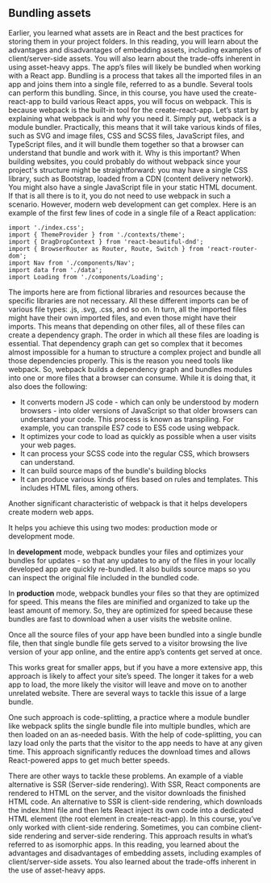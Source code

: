 ## Bundling assets
Earlier, you learned what assets are in React and the best practices for storing them in your project folders.
In this reading, you will learn about the advantages and disadvantages of embedding assets, including examples of client/server-side assets. You will also learn about the trade-offs inherent in using asset-heavy apps.
The app’s files will likely be bundled when working with a React app. Bundling is a process that takes all the imported files in an app and joins them into a single file, referred to as a bundle. Several tools can perform this bundling. Since, in this course, you have used the create-react-app to build various React apps, you will focus on webpack. This is because webpack is the built-in tool for the create-react-app.
Let’s start by explaining what webpack is and why you need it.
Simply put, webpack is a module bundler.
Practically, this means that it will take various kinds of files, such as SVG and image files, CSS and SCSS files, JavaScript files, and TypeScript files, and it will bundle them together so that a browser can understand that bundle and work with it.
Why is this important?
When building websites, you could probably do without webpack since your project's structure might be straightforward: you may have a single CSS library, such as Bootstrap, loaded from a CDN (content delivery network). You might also have a single JavaScript file in your static HTML document. If that is all there is to it, you do not need to use webpack in such a scenario.
However, modern web development can get complex.
Here is an example of the first few lines of code in a single file of a React application:
```
import './index.css';
import { ThemeProvider } from './contexts/theme';
import { DragDropContext } from 'react-beautiful-dnd';
import { BrowserRouter as Router, Route, Switch } from 'react-router-dom';
import Nav from './components/Nav';
import data from './data';
import Loading from './components/Loading';
``` 
The imports here are from fictional libraries and resources because the specific libraries are not necessary. All these different imports can be of various file types: .js, .svg, .css, and so on.
In turn, all the imported files might have their own imported files, and even those might have their imports.
This means that depending on other files, all of these files can create a dependency graph. The order in which all these files are loading is essential. That dependency graph can get so complex that it becomes almost impossible for a human to structure a complex project and bundle all those dependencies properly.
This is the reason you need tools like webpack.
So, webpack builds a dependency graph and bundles modules into one or more files that a browser can consume.
While it is doing that, it also does the following: 

- It converts modern JS code - which can only be understood by modern browsers - into older versions of JavaScript so that older browsers can understand your code. This process is known as transpiling. For example, you can transpile ES7 code to ES5 code using webpack.
- It optimizes your code to load as quickly as possible when a user visits your web pages.
- It can process your SCSS code into the regular CSS, which browsers can understand.
- It can build source maps of the bundle's building blocks
- It can produce various kinds of files based on rules and templates. This includes HTML files, among others.
  
Another significant characteristic of webpack is that it helps developers create modern web apps.

It helps you achieve this using two modes: production mode or development mode.

In **development** mode, webpack bundles your files and optimizes your bundles for updates - so that any updates to any of the files in your locally developed app are quickly re-bundled. It also builds source maps so you can inspect the original file included in the bundled code.

In **production** mode, webpack bundles your files so that they are optimized for speed. This means the files are minified and organized to take up the least amount of memory. So, they are optimized for speed because these bundles are fast to download when a user visits the website online.

Once all the source files of your app have been bundled into a single bundle file, then that single bundle file gets served to a visitor browsing the live version of your app online, and the entire app’s contents get served at once.

This works great for smaller apps, but if you have a more extensive app, this approach is likely to affect your site’s speed. The longer it takes for a web app to load, the more likely the visitor will leave and move on to another unrelated website. There are several ways to tackle this issue of a large bundle.

One such approach is code-splitting, a practice where a module bundler like webpack splits the single bundle file into multiple bundles, which are then loaded on an as-needed basis. With the help of code-splitting, you can lazy load only the parts that the visitor to the app needs to have at any given time. This approach significantly reduces the download times and allows React-powered apps to get much better speeds. 

There are other ways to tackle these problems. 
An example of a viable alternative is SSR (Server-side rendering).
With SSR, React components are rendered to HTML on the server, and the visitor downloads the finished HTML code. An alternative to SSR is client-side rendering, which downloads the index.html file and then lets React inject its own code into a dedicated HTML element (the root element in create-react-app). In this course, you’ve only worked with client-side rendering. 
Sometimes, you can combine client-side rendering and server-side rendering. This approach results in what’s referred to as isomorphic apps.
In this reading, you learned about the advantages and disadvantages of embedding assets, including examples of client/server-side assets. You also learned about the trade-offs inherent in the use of asset-heavy apps.
